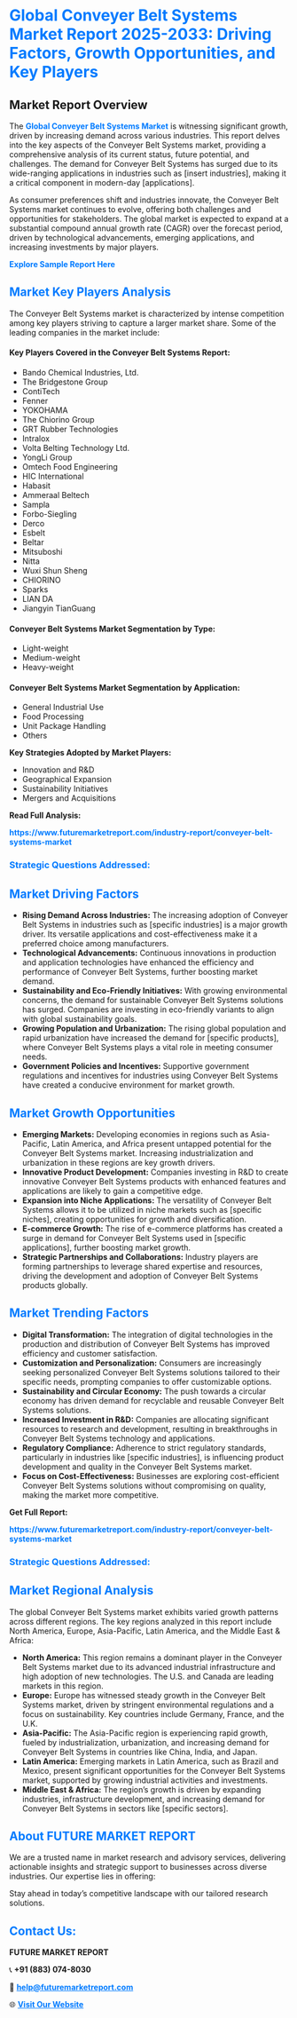 <h1 style="color: #007BFF;">Global Conveyer Belt Systems Market Report 2025-2033: Driving Factors, Growth Opportunities, and Key Players</h1>

<section id="overview">
<h2>Market Report Overview</h2>
<p>The <a href="https://www.futuremarketreport.com/industry-report/conveyer-belt-systems-market" style="color: #007BFF; text-decoration: none;"><strong>Global Conveyer Belt Systems Market</strong></a> is witnessing significant growth, driven by increasing demand across various industries. This report delves into the key aspects of the Conveyer Belt Systems market, providing a comprehensive analysis of its current status, future potential, and challenges. The demand for Conveyer Belt Systems has surged due to its wide-ranging applications in industries such as [insert industries], making it a critical component in modern-day [applications].</p>
<p>As consumer preferences shift and industries innovate, the Conveyer Belt Systems market continues to evolve, offering both challenges and opportunities for stakeholders. The global market is expected to expand at a substantial compound annual growth rate (CAGR) over the forecast period, driven by technological advancements, emerging applications, and increasing investments by major players.</p>
</section>

<section id="overview">
<p><a href="https://www.futuremarketreport.com/request-sample/reportId=62758" style="color: #007BFF; text-decoration: none;"><strong>Explore Sample Report Here</strong></a></p>
</section>

<section id="key-players">
<h2 style="color: #007BFF;">Market Key Players Analysis</h2>
<p>The Conveyer Belt Systems market is characterized by intense competition among key players striving to capture a larger market share. Some of the leading companies in the market include:</p>
<h4>Key Players Covered in the Conveyer Belt Systems Report:</h4>
<ul><li>Bando Chemical Industries, Ltd.</li><li>The Bridgestone Group</li><li>ContiTech</li><li>Fenner</li><li>YOKOHAMA</li><li>The Chiorino Group</li><li>GRT Rubber Technologies</li><li>Intralox</li><li>Volta Belting Technology Ltd.</li><li>YongLi Group</li><li>Omtech Food Engineering</li><li>HIC International</li><li>Habasit</li><li>Ammeraal Beltech</li><li>Sampla</li><li>Forbo-Siegling</li><li>Derco</li><li>Esbelt</li><li>Beltar</li><li>Mitsuboshi</li><li>Nitta</li><li>Wuxi Shun Sheng</li><li>CHIORINO</li><li>Sparks</li><li>LIAN DA</li><li>Jiangyin TianGuang</li></ul>
<h4>Conveyer Belt Systems Market Segmentation by Type:</h4>
<ul><li>Light-weight</li><li>Medium-weight</li><li>Heavy-weight</li></ul>

<h4>Conveyer Belt Systems Market Segmentation by Application:</h4>
<ul><li>General Industrial Use</li><li>Food Processing</li><li>Unit Package Handling</li><li>Others</li></ul>
<p><strong>Key Strategies Adopted by Market Players:</strong></p>
<ul>
<li>Innovation and R&D</li>
<li>Geographical Expansion</li>
<li>Sustainability Initiatives</li>
<li>Mergers and Acquisitions</li>
</ul>
</section>

<section>
<p><strong>Read Full Analysis: </strong></p><a href="https://www.futuremarketreport.com/industry-report/conveyer-belt-systems-market" style="color: #007BFF; text-decoration: none;"><strong>https://www.futuremarketreport.com/industry-report/conveyer-belt-systems-market</strong></a>
<h3 style="color: #007BFF;">Strategic Questions Addressed:</h3>
</section>

<section id="driving-factors">
<h2 style="color: #007BFF;">Market Driving Factors</h2>
<ul>
<li><strong>Rising Demand Across Industries:</strong> The increasing adoption of Conveyer Belt Systems in industries such as [specific industries] is a major growth driver. Its versatile applications and cost-effectiveness make it a preferred choice among manufacturers.</li>
<li><strong>Technological Advancements:</strong> Continuous innovations in production and application technologies have enhanced the efficiency and performance of Conveyer Belt Systems, further boosting market demand.</li>
<li><strong>Sustainability and Eco-Friendly Initiatives:</strong> With growing environmental concerns, the demand for sustainable Conveyer Belt Systems solutions has surged. Companies are investing in eco-friendly variants to align with global sustainability goals.</li>
<li><strong>Growing Population and Urbanization:</strong> The rising global population and rapid urbanization have increased the demand for [specific products], where Conveyer Belt Systems plays a vital role in meeting consumer needs.</li>
<li><strong>Government Policies and Incentives:</strong> Supportive government regulations and incentives for industries using Conveyer Belt Systems have created a conducive environment for market growth.</li>
</ul>
</section>

<section id="growth-opportunities">
<h2 style="color: #007BFF;">Market Growth Opportunities</h2>
<ul>
<li><strong>Emerging Markets:</strong> Developing economies in regions such as Asia-Pacific, Latin America, and Africa present untapped potential for the Conveyer Belt Systems market. Increasing industrialization and urbanization in these regions are key growth drivers.</li>
<li><strong>Innovative Product Development:</strong> Companies investing in R&D to create innovative Conveyer Belt Systems products with enhanced features and applications are likely to gain a competitive edge.</li>
<li><strong>Expansion into Niche Applications:</strong> The versatility of Conveyer Belt Systems allows it to be utilized in niche markets such as [specific niches], creating opportunities for growth and diversification.</li>
<li><strong>E-commerce Growth:</strong> The rise of e-commerce platforms has created a surge in demand for Conveyer Belt Systems used in [specific applications], further boosting market growth.</li>
<li><strong>Strategic Partnerships and Collaborations:</strong> Industry players are forming partnerships to leverage shared expertise and resources, driving the development and adoption of Conveyer Belt Systems products globally.</li>
</ul>
</section>

<section id="trending-factors">
<h2 style="color: #007BFF;">Market Trending Factors</h2>
<ul>
<li><strong>Digital Transformation:</strong> The integration of digital technologies in the production and distribution of Conveyer Belt Systems has improved efficiency and customer satisfaction.</li>
<li><strong>Customization and Personalization:</strong> Consumers are increasingly seeking personalized Conveyer Belt Systems solutions tailored to their specific needs, prompting companies to offer customizable options.</li>
<li><strong>Sustainability and Circular Economy:</strong> The push towards a circular economy has driven demand for recyclable and reusable Conveyer Belt Systems solutions.</li>
<li><strong>Increased Investment in R&D:</strong> Companies are allocating significant resources to research and development, resulting in breakthroughs in Conveyer Belt Systems technology and applications.</li>
<li><strong>Regulatory Compliance:</strong> Adherence to strict regulatory standards, particularly in industries like [specific industries], is influencing product development and quality in the Conveyer Belt Systems market.</li>
<li><strong>Focus on Cost-Effectiveness:</strong> Businesses are exploring cost-efficient Conveyer Belt Systems solutions without compromising on quality, making the market more competitive.</li>
</ul>
</section>

<section>
<p><strong>Get Full Report: </strong></p><a href="https://www.futuremarketreport.com/industry-report/conveyer-belt-systems-market" style="color: #007BFF; text-decoration: none;"><strong>https://www.futuremarketreport.com/industry-report/conveyer-belt-systems-market</strong></a>
<h3 style="color: #007BFF;">Strategic Questions Addressed:</h3>
</section>


<section id="regional-analysis">
<h2 style="color: #007BFF;">Market Regional Analysis</h2>
<p>The global Conveyer Belt Systems market exhibits varied growth patterns across different regions. The key regions analyzed in this report include North America, Europe, Asia-Pacific, Latin America, and the Middle East & Africa:</p>
<ul>
<li><strong>North America:</strong> This region remains a dominant player in the Conveyer Belt Systems market due to its advanced industrial infrastructure and high adoption of new technologies. The U.S. and Canada are leading markets in this region.</li>
<li><strong>Europe:</strong> Europe has witnessed steady growth in the Conveyer Belt Systems market, driven by stringent environmental regulations and a focus on sustainability. Key countries include Germany, France, and the U.K.</li>
<li><strong>Asia-Pacific:</strong> The Asia-Pacific region is experiencing rapid growth, fueled by industrialization, urbanization, and increasing demand for Conveyer Belt Systems in countries like China, India, and Japan.</li>
<li><strong>Latin America:</strong> Emerging markets in Latin America, such as Brazil and Mexico, present significant opportunities for the Conveyer Belt Systems market, supported by growing industrial activities and investments.</li>
<li><strong>Middle East & Africa:</strong> The region’s growth is driven by expanding industries, infrastructure development, and increasing demand for Conveyer Belt Systems in sectors like [specific sectors].</li>
</ul>
</section>

<footer>
<h2 style="color: #007BFF;">About FUTURE MARKET REPORT</h2>
<p>We are a trusted name in market research and advisory services, delivering actionable insights and strategic support to businesses across diverse industries. Our expertise lies in offering:</p>

<p>Stay ahead in today’s competitive landscape with our tailored research solutions.</p>

<h2 style="color: #007BFF;">Contact Us:</h2>
<p><strong>FUTURE MARKET REPORT</strong></p>
<p>📞 <strong>+91 (883) 074-8030</strong></p>
<p>📧 <strong><a href="mailto:help@futuremarketreport.com" style="color: #007BFF;">help@futuremarketreport.com</a></strong></p>
<p>🌐 <strong><a href="https://www.futuremarketreport.com/" style="color: #007BFF;">Visit Our Website</a></strong></p>
</footer>